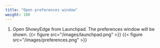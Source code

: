 ```yaml
---
title: "Open preferences window"
weight: 100
---
```


1.  Open ShowyEdge from Launchpad. The preferences window will be shown.
    {{< figure src="/images/launchpad.png" >}}
    {{< figure src="/images/preferences.png" >}}
